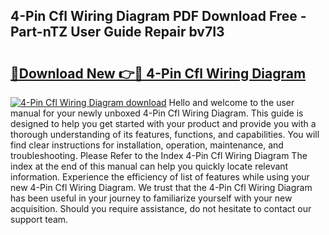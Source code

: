 ## 4-Pin Cfl Wiring Diagram PDF Download Free - Part-nTZ User Guide Repair bv7I3

# <h2><a href="http://dfo19k.blite.top/?on=4-Pin+Cfl+Wiring+Diagram">🔗Download New 👉🔴 4-Pin Cfl Wiring Diagram</a></h2>

[![4-Pin Cfl Wiring Diagram download](https://i.imgur.com/lujVjoI.png)](http://dfo19k.blite.top/?on=4-Pin+Cfl+Wiring+Diagram)
Hello and welcome to the user manual for your newly unboxed 4-Pin Cfl Wiring Diagram. This guide is designed to help you get started with your product and provide you with a thorough understanding of its features, functions, and capabilities. You will find clear instructions for installation, operation, maintenance, and troubleshooting. Please Refer to the Index 4-Pin Cfl Wiring Diagram The index at the end of this manual can help you quickly locate relevant information. Experience the efficiency of list of features while using your new 4-Pin Cfl Wiring Diagram. We trust that the 4-Pin Cfl Wiring Diagram has been useful in your journey to familiarize yourself with your new acquisition. Should you require assistance, do not hesitate to contact our support team.
